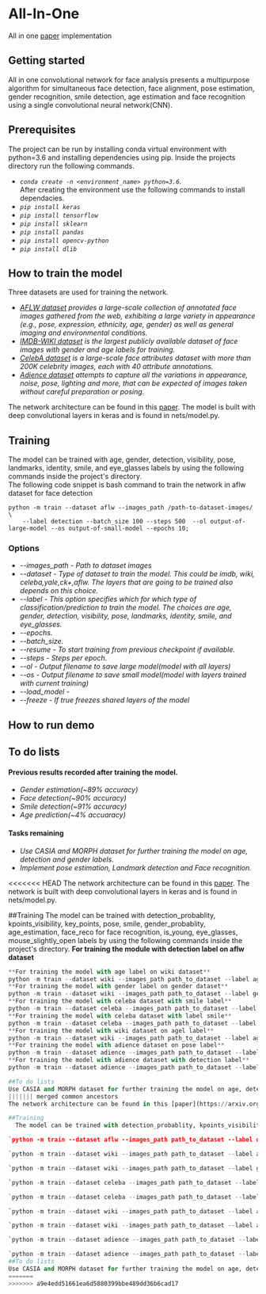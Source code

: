# All-In-One
All in one [paper](https://arxiv.org/abs/1611.00851) implementation
## Getting started
All in one convolutional network for face analysis presents a multipurpose algorithm for simultaneous face detection, face alignment, pose estimation, gender recognition, smile detection, age estimation and face recognition using a single convolutional neural network(CNN).
## Prerequisites
The project can be run by installing conda virtual environment with python=3.6 and installing dependencies using pip. Inside the projects directory run the following commands.
* *`conda create -n <environment_name> python=3.6`.* <br/>After creating the environment use the following commands to install dependacies.
* *`pip install keras`*
* *`pip install tensorflow`*
* *`pip install sklearn`*
* *`pip install pandas`*
* *`pip install opencv-python`*
* *`pip install dlib`*
## How to train the model
Three datasets are used for training the network.
  * *[AFLW dataset](https://www.tugraz.at/institute/icg/research/team-bischof/lrs/downloads/aflw/) provides a large-scale collection of annotated face images gathered from the web, exhibiting a large variety in appearance (e.g., pose, expression, ethnicity, age, gender) as well as general imaging and environmental conditions.*
  * *[IMDB-WIKI dataset](https://data.vision.ee.ethz.ch/cvl/rrothe/imdb-wiki/) is the largest publicly available dataset of face images with gender and age labels for training.*
  * *[CelebA dataset](http://mmlab.ie.cuhk.edu.hk/projects/CelebA.html) is a large-scale face attributes dataset with more than 200K celebrity images, each with 40 attribute annotations.*
  * *[Adience dataset](https://talhassner.github.io/home/projects/Adience/Adience-data.html) attempts to capture all the variations in appearance, noise, pose, lighting and more, that can be expected of images taken without careful preparation or posing.*

The network architecture can be found in this [paper](https://arxiv.org/abs/1611.00851). The model is built with deep convolutional layers in keras and is found in nets/model.py.

## Training
  The model can be trained with age, gender, detection, visibility, pose, landmarks, identity, smile, and eye_glasses labels by using the following commands inside the project's directory. \
The following code snippet is bash command to train the network in aflw dataset for face detection
```
python -m train --dataset aflw --images_path /path-to-dataset-images/ \
    --label detection --batch_size 100 --steps 500  --ol output-of-large-model --os output-of-small-model --epochs 10;
```
### Options
* *--images_path - Path to dataset images*
* *--dataset - Type of dataset to train the model. This could be imdb, wiki, celeba,yale,ck+,aflw. The layers that are going to be trained also depends on this choice.*
* *--label - This option specifies which for which type of classification/prediction to train the model. The choices are age, gender, detection, visibility, pose, landmarks, identity, smile, and eye_glasses.*
* *--epochs.*
* *--batch_size.*
* *--resume - To start training from previous checkpoint if available.*
* *--steps - Steps per epoch.*
* *--ol - Output filename to save large model(model with all layers)*
* *--os - Output filename to save small model(model with layers trained with current training)*
* *--load_model -*
* *--freeze - If true freezes shared layers of the model*
## How to run demo
## To do lists
#### Previous results recorded after training the model.
* *Gender estimation(~89% accuracy)*
* *Face detection(~90% accuracy)*
* *Smile detection(~91% accuracy)*
* *Age prediction(~4% accuaracy)*
#### Tasks remaining
* *Use CASIA and MORPH dataset for further training the model on age, detection and gender labels.*
* *Implement pose estimation, Landmark detection and Face recognition.* 

<<<<<<< HEAD
The network architecture can be found in this [paper](https://arxiv.org/abs/1611.00851). The network is built with deep convolutional layers in keras and is found in nets/model.py.

##Training
  The model can be trained with detection_probablity, kpoints_visibility, key_points, pose, smile, gender_probablity, age_estimation, face_reco for face recognition, is_young, eye_glasses, mouse_slightly_open labels by using the following commands inside the project's directory.
**For training the module with detection label on aflw dataset**
```python -m train --dataset aflw --images_path path_to_dataset --label detection --batch_size 100 --steps 500 --ol detection_large1 --os detection_small1 --epochs 10
**For training the model with age label on wiki dataset**
python -m train --dataset wiki --images_path path_to_dataset --label age --batch_size 100 --steps 500 --lr 1e-4  --ol detection_age_large1 --os detection_age_small1 --epochs 10
**For training the model with gender label on gender dataset**
python -m train --dataset wiki --images_path path_to_dataset --label gender --batch_size 100 --steps 500 --lr 1e-5  --ol detection_age_gender_large1 --os detection_age_gender_small1 --load_model path_to_model.json --epochs 10
**For training the model with celeba dataset with smile label**
python -m train --dataset celeba --images_path path_to_dataset --label smile --batch_size 100 --steps 500 --lr 1e-5  --ol detection_age_gender_smile_large1 --os detection_age_gender_smile_small1 --load_model path_to_model.json --epochs 10
**For training the model with celeba dataset with label smile**
python -m train --dataset celeba --images_path path_to_dataset --label smile --batch_size 100 --steps 500 --lr 1e-5  --ol detection_age_gender_smile_large1 --os detection_age_gender_smile_small1 --load_model path_to_model.json --epochs 10
**For training the model with wiki dataset on agel label**
python -m train --dataset wiki --images_path path_to_dataset --label age --batch_size 100 --steps 500 --lr 1e-4 --ol detection_age_large1 --os detection_age_small --epochs 10
**For training the model with adience dataset on pose label**
python -m train --dataset adience --images_path path_to_dataset --label pose --batch_size 100 --steps 500 --lr 1e-4 --ol detection_age_large1 --os detection_age_small --epochs 10
**For training the model with adience dataset with detection label** 
python -m train --dataset adience --images_path path_to_dataset --label detection --batch_size 100 --steps 500 --lr 1e-4 --ol detection_age_large1 --os detection_age_small --epochs 10```

##To do lists
Use CASIA and MORPH dataset for further training the model on age, detection and gender labels
||||||| merged common ancestors
The network architecture can be found in this [paper](https://arxiv.org/abs/1611.00851). The network is built with deep convolutional layers in keras and is found in nets/model.py.

##Training
  The model can be trained with detection_probablity, kpoints_visibility, key_points, pose, smile, gender_probablity, age_estimation, face_reco for face recognition, is_young, eye_glasses, mouse_slightly_open labels by using the following commands inside the project's directory.

`python -m train --dataset aflw --images_path path_to_dataset --label detection --batch_size 100 --steps 500 --ol detection_large1 --os detection_small1 --epochs 10`

`python -m train --dataset wiki --images_path path_to_dataset --label age --batch_size 100 --steps 500 --lr 1e-4  --ol detection_age_large1 --os detection_age_small1 --epochs 10`

`python -m train --dataset wiki --images_path path_to_dataset --label gender --batch_size 100 --steps 500 --lr 1e-5  --ol detection_age_gender_large1 --os detection_age_gender_small1 --load_model path_to_model.json --epochs 10`

`python -m train --dataset celeba --images_path path_to_dataset --label smile --batch_size 100 --steps 500 --lr 1e-5  --ol detection_age_gender_smile_large1 --os detection_age_gender_smile_small1 --load_model path_to_model.json --epochs 10`

`python -m train --dataset celeba --images_path path_to_dataset --label smile --batch_size 100 --steps 500 --lr 1e-5  --ol detection_age_gender_smile_large1 --os detection_age_gender_smile_small1 --load_model path_to_model.json --epochs 10`

`python -m train --dataset wiki --images_path path_to_dataset --label age --batch_size 100 --steps 500 --lr 1e-4 --ol detection_age_large1 --os detection_age_small --epochs 10`

`python -m train --dataset wiki --images_path path_to_dataset --label age --batch_size 100 --steps 500 --lr 1e-4 --ol detection_age_large1 --os detection_age_small --epochs 10`

`python -m train --dataset adience --images_path path_to_dataset --label pose --batch_size 100 --steps 500 --lr 1e-4 --ol detection_age_large1 --os detection_age_small --epochs 10`

`python -m train --dataset adience --images_path path_to_dataset --label detection --batch_size 100 --steps 500 --lr 1e-4 --ol detection_age_large1 --os detection_age_small --epochs 10`
##To do lists
Use CASIA and MORPH dataset for further training the model on age, detection and gender labels
=======
>>>>>>> a9e4edd51661ea6d5880399bbe489dd36b6cad17
